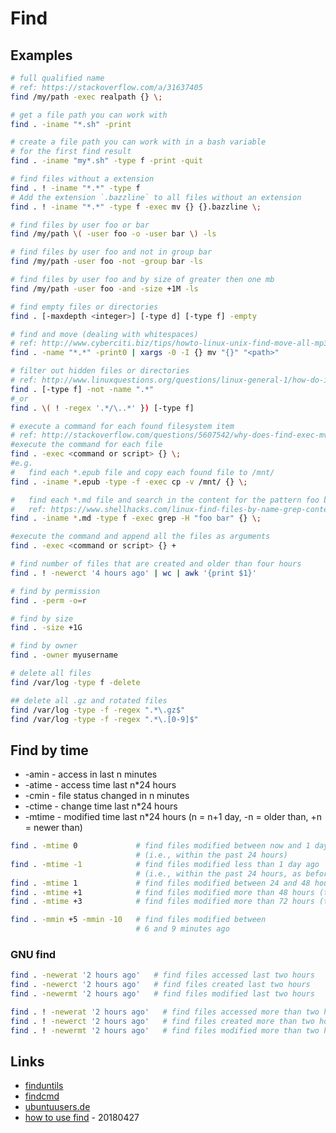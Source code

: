 # Find

## Examples

```bash
# full qualified name
# ref: https://stackoverflow.com/a/31637405
find /my/path -exec realpath {} \;

# get a file path you can work with
find . -iname "*.sh" -print

# create a file path you can work with in a bash variable
# for the first find result
find . -iname "my*.sh" -type f -print -quit

# find files without a extension
find . ! -iname "*.*" -type f
# Add the extension `.bazzline` to all files without an extension
find . ! -iname "*.*" -type f -exec mv {} {}.bazzline \;

# find files by user foo or bar
find /my/path \( -user foo -o -user bar \) -ls

# find files by user foo and not in group bar
find /my/path -user foo -not -group bar -ls

# find files by user foo and by size of greater then one mb
find /my/path -user foo -and -size +1M -ls

# find empty files or directories
find . [-maxdepth <integer>] [-type d] [-type f] -empty

# find and move (dealing with whitespaces)
# ref: http://www.cyberciti.biz/tips/howto-linux-unix-find-move-all-mp3-file.html
find . -name "*.*" -print0 | xargs -0 -I {} mv "{}" "<path>"

# filter out hidden files or directories
# ref: http://www.linuxquestions.org/questions/linux-general-1/how-do-i-make-find-exclude-hidden-files-files-613793/
find . [-type f] -not -name ".*"
#_or
find . \( ! -regex '.*/\..*' }) [-type f]

# execute a command for each found filesystem item
# ref: http://stackoverflow.com/questions/5607542/why-does-find-exec-mv-target-not-work-on-cygwin
#execute the command for each file
find . -exec <command or script> {} \;
#e.g.
#   find each *.epub file and copy each found file to /mnt/
find . -iname *.epub -type -f -exec cp -v /mnt/ {} \;

#   find each *.md file and search in the content for the pattern foo bar
#   ref: https://www.shellhacks.com/linux-find-files-by-name-grep-contents/
find . -iname *.md -type f -exec grep -H "foo bar" {} \;

#execute the command and append all the files as arguments
find . -exec <command or script> {} +

# find number of files that are created and older than four hours
find . ! -newerct '4 hours ago' | wc | awk '{print $1}'

# find by permission
find . -perm -o=r

# find by size
find . -size +1G

# find by owner
find . -owner myusername

# delete all files
find /var/log -type f -delete

## delete all .gz and rotated files
find /var/log -type -f -regex ".*\.gz$"
find /var/log -type -f -regex ".*\.[0-9]$"


```

## Find by time

* -amin     -   access in last n minutes
* -atime    -   access time last n*24 hours
* -cmin     -   file status changed in n minutes
* -ctime    -   change time last n\*24 hours
* -mtime    -   modified time last n\*24 hours (n = n+1 day, -n = older than, +n = newer than)

```bash
find . -mtime 0             # find files modified between now and 1 day ago
                            # (i.e., within the past 24 hours)
find . -mtime -1            # find files modified less than 1 day ago
                            # (i.e., within the past 24 hours, as before)
find . -mtime 1             # find files modified between 24 and 48 hours ago
find . -mtime +1            # find files modified more than 48 hours (two days) ago
find . -mtime +3            # find files modified more than 72 hours (three days) ago

find . -mmin +5 -mmin -10   # find files modified between
                            # 6 and 9 minutes ago
```

### GNU find

```bash
find . -newerat '2 hours ago'   # find files accessed last two hours
find . -newerct '2 hours ago'   # find files created last two hours
find . -newermt '2 hours ago'   # find files modified last two hours

find . ! -newerat '2 hours ago'   # find files accessed more than two hours
find . ! -newerct '2 hours ago'   # find files created more than two hours
find . ! -newermt '2 hours ago'   # find files modified more than two hours
```

## Links

* [finduntils](http://www.gnu.org/software/findutils/findutils.html)
* [findcmd](http://content.hccfl.edu/pollock/unix/findcmd.htm)
* [ubuntuusers.de](http://wiki.ubuntuusers.de/find)
* [how to use find](https://opensource.com/article/18/4/how-use-find-linux) - 20180427
